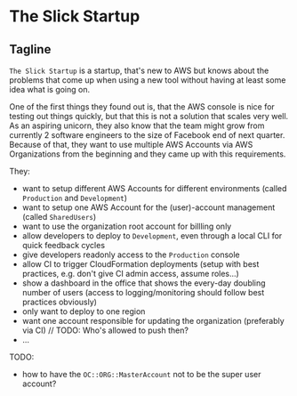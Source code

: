 # The Slick Startup

## Tagline

`The Slick Startup` is a startup, that's new to AWS but knows about the problems that come up when using a new tool without having at least some idea what is going on.

One of the first things they found out is, that the AWS console is nice for testing out things quickly, but that this is not a solution that scales very well. As an aspiring unicorn, they also know that the team might grow from currently 2 software engineers to the size of Facebook end of next quarter.
Because of that, they want to use multiple AWS Accounts via AWS Organizations from the beginning and they came up with this requirements.

They:

- want to setup different AWS Accounts for different environments (called `Production` and `Development`)
- want to setup one AWS Account for the (user)-account management (called `SharedUsers`)
- want to use the organization root account for billling only
- allow developers to deploy to `Development`, even through a local CLI for quick feedback cycles
- give developers readonly access to the `Production` console
- allow CI to trigger CloudFormation deployments (setup with best practices, e.g. don't give CI admin access, assume roles...)
- show a dashboard in the office that shows the every-day doubling number of users (access to logging/monitoring should follow best practices obviously)
- only want to deploy to one region
- want one account responsible for updating the organization (preferably via CI) // TODO: Who's allowed to push then?
- ...

TODO:

- how to have the `OC::ORG::MasterAccount` not to be the super user account?
